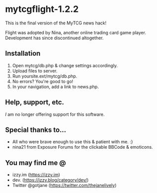 mytcgflight-1.2.2
================

This is the final version of the MyTCG news hack!

Flight was adopted by Nina, another online trading card game player. Development has since discontinued altogether.

## Installation
 1. Open mytcg/db.php & change settings accordingly.
 2. Upload files to server.
 3. Run yoursite.ext/mytcg/db.php.
 4. No errors? You're good to go!
 5. In your navigation, add a link to news.php.

## Help, support, etc.
*I* am no longer offering support for this software.

## Special thanks to...
 - All who were brave enough to use this & patient with me. :}
 - nina21 from Exposure Forums for the clickable BBCode & emoticons.

## You may find me @
  - izzy.im (https://izzy.im)
  - dev. (https://izzy.blog/category/dev/)
  - Twitter @gotjane (https://twitter.com/thejanelively)
